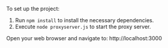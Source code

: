 To set up the project:

1. Run `npm install` to install the necessary dependencies.
2. Execute `node proxyserver.js` to start the proxy server.

Open your web browser and navigate to:
http://localhost:3000
